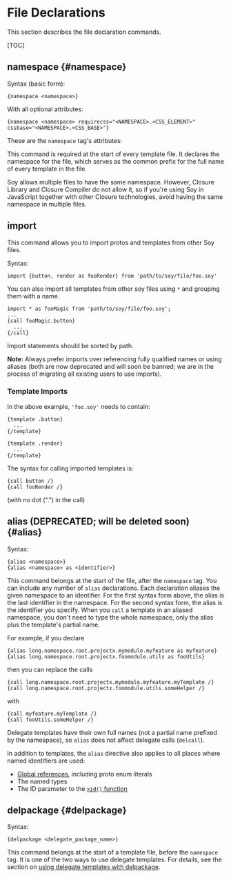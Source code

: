 # File Declarations


<!--#include file="commands-blurb-include.md"-->

This section describes the file declaration commands.

[TOC]

## namespace {#namespace}

Syntax (basic form):

```soy
{namespace <namespace>}
```

With all optional attributes:

```soy
{namespace <namespace> requirecss="<NAMESPACE>.<CSS_ELEMENT>" cssbase="<NAMESPACE>.<CSS_BASE>"}
```

These are the `namespace` tag's attributes:

<!--#include file="common-attributes-include.md"-->

This command is required at the start of every template file. It declares the
namespace for the file, which serves as the common prefix for the full name of
every template in the file.

Soy allows multiple files to have the same namespace. However, Closure Library
and Closure Compiler do not allow it, so if you're using Soy in JavaScript
together with other Closure technologies, avoid having the same namespace in
multiple files.

## import

This command allows you to import protos and templates from other Soy files.

Syntax:

```soy
import {button, render as fooRender} from 'path/to/soy/file/foo.soy'
```

You can also import all templates from other soy files using `*` and grouping
them with a name.

```soy
import * as fooMagic from 'path/to/soy/file/foo.soy';
...
{call fooMagic.button}
  ...
{/call}
```

Import statements should be sorted by path.

**Note:** Always prefer imports over referencing fully qualified names or using
aliases (both are now deprecated and will soon be banned; we are in the process
of migrating all existing users to use imports).

### Template Imports

In the above example, `'foo.soy'` needs to contain:

```soy
{template .button}
  ...
{/template}

{template .render}
  ...
{/template}
```

The syntax for calling imported templates is:

```soy
{call button /}
{call fooRender /}
```

(with no dot (".") in the call)


## alias (DEPRECATED; will be deleted soon) {#alias}

Syntax:

```soy
{alias <namespace>}
{alias <namespace> as <identifier>}
```

This command belongs at the start of the file, after the `namespace` tag. You
can include any number of `alias` declarations. Each declaration aliases the
given namespace to an identifier. For the first syntax form above, the alias is
the last identifier in the namespace. For the second syntax form, the alias is
the identifier you specify. When you `call` a template in an aliased namespace,
you don't need to type the whole namespace, only the alias plus the template's
partial name.

For example, if you declare

```soy
{alias long.namespace.root.projectx.mymodule.myfeature as myfeature}
{alias long.namespace.root.projectx.foomodule.utils as fooUtils}
```

then you can replace the calls

```soy
{call long.namespace.root.projectx.mymodule.myfeature.myTemplate /}
{call long.namespace.root.projectx.foomodule.utils.someHelper /}
```

with

```soy
{call myfeature.myTemplate /}
{call fooUtils.someHelper /}
```

Delegate templates have their own full names (not a partial name prefixed by the
namespace), so `alias` does not affect delegate calls (`delcall`).

In addition to templates, the `alias` directive also applies to all places where
named identifiers are used:

*   [Global references](expressions#globals), including proto enum literals
*   The named types
*   The ID parameter to the [`xid()` function](functions#xid)

## delpackage {#delpackage}

Syntax:

```soy
{delpackage <delegate_package_name>}
```

This command belongs at the start of a template file, before the `namespace`
tag. It is one of the two ways to use delegate templates. For details, see the
section on [using delegate templates with delpackage](delegate-templates.md).
